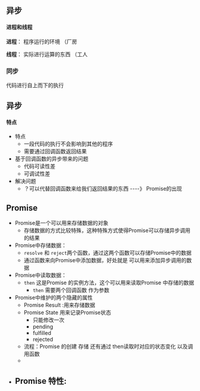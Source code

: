 ## 异步

#### 进程和线程

**进程**： 程序运行的环境  （厂房

 **线程**： 实际进行运算的东西  （工人

### 同步 

代码进行自上而下的执行

## 异步

#### 特点



- 特点
  - 一段代码的执行不会影响到其他的程序
  - 需要通过回调函数返回结果
- 基于回调函数的异步带来的问题
  - 代码可读性差
  - 可调试性差
- 解决问题
  - ？可以代替回调函数来给我们返回结果的东西 ----》 Promise的出现

## Promise

- Promise是一个可以用来存储数据的对象
  - 存储数据的方式比较特殊，这种特殊方式使得Promise可以存储异步调用的结果
- Promise中存储数据：
  - `resolve` 和 `reject`两个函数，通过这两个函数可以存储Promise中的数据
  - 通过函数来向Promise中添加数据，好处就是 可以用来添加异步调用的数据
- Promise中读取数据：
  - `then`  这是Promise 的实例方法，这个可以用来读取Promise 中存储的数据
    - `then` 需要两个回调函数 作为参数
- Promise中维护的两个隐藏的属性
  - Promise Result :用来存储数据
  - Promise State 用来记录Promise状态 
    - 只能修改一次
    - pending
    -  fulfilled 
    - rejected
  - 流程：Promise 的创建 存储 还有通过 then读取时对应的状态变化 以及调用函数
  - 
- Promise 特性:
  - 